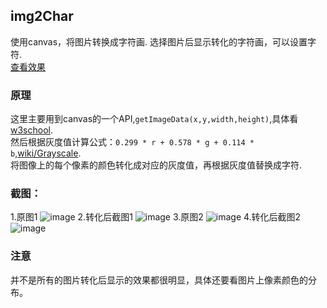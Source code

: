 ## img2Char
使用canvas，将图片转换成字符画.
选择图片后显示转化的字符画，可以设置字符.<br />
[查看效果](http://htmlpreview.github.io/?https://github.com/Leo-0/img2Char/blob/master/img2Char/demo/index.html)
### 原理
这里主要用到canvas的一个API,`getImageData(x,y,width,height)`,具体看[w3school](http://www.w3school.com.cn/tags/canvas_getimagedata.asp).
<br />
然后根据灰度值计算公式：`0.299 * r + 0.578 * g + 0.114 * b`,[wiki/Grayscale](https://en.wikipedia.org/wiki/Grayscale).
<br />
将图像上的每个像素的颜色转化成对应的灰度值，再根据灰度值替换成字符.
### 截图：
1.原图1
![image](https://github.com/Leo-0/img2Char/blob/master/img2Char/screenshot/image_1.jpg)
2.转化后截图1
![image](https://github.com/Leo-0/img2Char/blob/master/img2Char/screenshot/screenshot_1.png)
3.原图2
![image](https://github.com/Leo-0/img2Char/blob/master/img2Char/screenshot/image_2.jpg)
4.转化后截图2
![image](https://github.com/Leo-0/img2Char/blob/master/img2Char/screenshot/screenshot_2.png)
### 注意
并不是所有的图片转化后显示的效果都很明显，具体还要看图片上像素颜色的分布。
